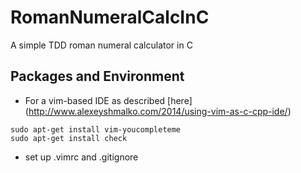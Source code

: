 # RomanNumeralCalcInC
A simple TDD roman numeral calculator in C

## Packages and Environment
* For a vim-based IDE as described [here] (http://www.alexeyshmalko.com/2014/using-vim-as-c-cpp-ide/)
```
sudo apt-get install vim-youcompleteme
sudo apt-get install check
```
 * set up .vimrc and .gitignore
